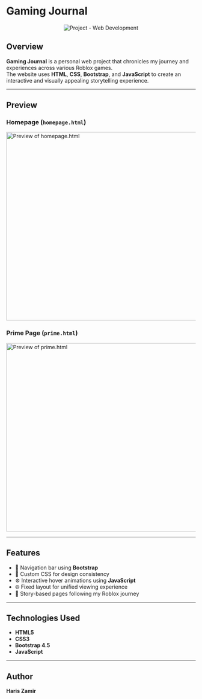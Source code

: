 # Gaming Journal

<p align="center">
  <img src="https://img.shields.io/badge/Project-Web%20Development%20%7C%20CS50-orange?style=for-the-badge&logo=html5" alt="Project - Web Development">
</p>

## Overview

**Gaming Journal** is a personal web project that chronicles my journey and experiences across various Roblox games.  
The website uses **HTML**, **CSS**, **Bootstrap**, and **JavaScript** to create an interactive and visually appealing storytelling experience.

---

## Preview

### Homepage (`homepage.html`)
<img width="800" height="500" alt="Preview of homepage.html" src="https://github.com/user-attachments/assets/20d3d447-409c-4372-a9b9-0195800edcd5" />

### Prime Page (`prime.html`)
<img width="800" height="500" alt="Preview of prime.html" src="https://github.com/user-attachments/assets/9ad19de6-3e4d-4750-b783-33a2134ec055" />

---

## Features

- 🧭 Navigation bar using **Bootstrap**
- 🎨 Custom CSS for design consistency
- ⚙️ Interactive hover animations using **JavaScript**
- 🌐 Fixed layout for unified viewing experience
- 📸 Story-based pages following my Roblox journey

---

## Technologies Used

- **HTML5**  
- **CSS3**  
- **Bootstrap 4.5**  
- **JavaScript**  

---

## Author

**Haris Zamir**  

